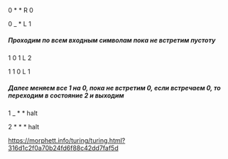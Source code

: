 0 * * R 0

0 _ * L 1

##### Проходим по всем входным символам пока не встретим пустоту

1 0 1 L 2

1 1 0 L 1

##### Далее меняем все 1 на 0, пока не встретим 0, если встречаем 0, то переходим в состояние 2 и выходим

1 _ * * halt

2 * * * halt

https://morphett.info/turing/turing.html?316d1c2f0a70b24fd6f88c42dd7faf5d

